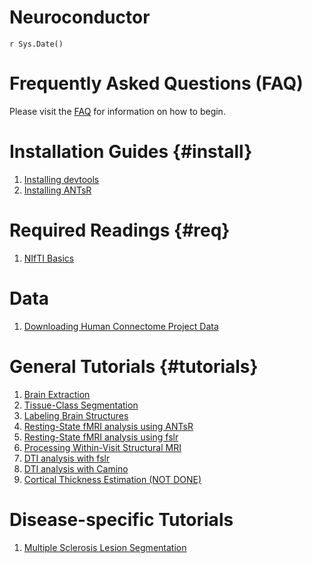 # Neuroconductor
`r Sys.Date()`  

# Frequently Asked Questions (FAQ)

Please visit the [FAQ](faq/index.html) for information on how to begin.

# Installation Guides {#install}

1. [Installing devtools](installing_devtools/index.html)
2. [Installing ANTsR](installing_ANTsR/index.html)

# Required Readings {#req}

1. [NIfTI Basics](nifti_basics/index.html)

# Data
1. [Downloading Human Connectome Project Data](hcp/index.html)

# General Tutorials {#tutorials}

1. [Brain Extraction](brain_extraction/index.html)
2. [Tissue-Class Segmentation](tissue_class_segmentation/index.html)
3. [Labeling Brain Structures](label_image/index.html)
4. [Resting-State fMRI analysis using ANTsR](fmri_analysis_ANTsR/index.html)
5. [Resting-State fMRI analysis using fslr](fmri_analysis_ANTsR/index.html)
6. [Processing Within-Visit Structural MRI](preprocess_mri_within/index.html)
7. [DTI analysis with fslr](DTI_analysis_fslr/index.html)
8. [DTI analysis with Camino](DTI_analysis_rcamino/index.html)
9. [Cortical Thickness Estimation (NOT DONE)](cortical_thickness/index.html)

# Disease-specific Tutorials

1. [Multiple Sclerosis Lesion Segmentation](ms_lesion/index.html)

